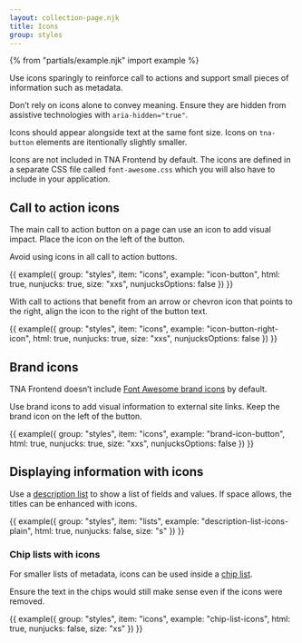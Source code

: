 ```yaml
---
layout: collection-page.njk
title: Icons
group: styles
---
```


{% from "partials/example.njk" import example %}

Use icons sparingly to reinforce call to actions and support small pieces of information such as metadata.

Don’t rely on icons alone to convey meaning. Ensure they are hidden from assistive technologies with `aria-hidden="true"`.
 
Icons should appear alongside text at the same font size. Icons on `tna-button` elements are itentionally slightly smaller.

Icons are not included in TNA Frontend by default. The icons are defined in a separate CSS file called `font-awesome.css` which you will also have to include in your application.

## Call to action icons

The main call to action button on a page can use an icon to add visual impact. Place the icon on the left of the button.

Avoid using icons in all call to action buttons.

{{ example({ group: "styles", item: "icons", example: "icon-button", html: true, nunjucks: true, size: "xxs", nunjucksOptions: false }) }}

With call to actions that benefit from an arrow or chevron icon that points to the right, align the icon to the right of the button text.

{{ example({ group: "styles", item: "icons", example: "icon-button-right-icon", html: true, nunjucks: true, size: "xxs", nunjucksOptions: false }) }}

## Brand icons

TNA Frontend doesn’t include [Font Awesome brand icons](https://fontawesome.com/search?o=r&m=free&f=brands) by default.

Use brand icons to add visual information to external site links. Keep the brand icon on the left of the button.

{{ example({ group: "styles", item: "icons", example: "brand-icon-button", html: true, nunjucks: true, size: "xxs", nunjucksOptions: false }) }}

## Displaying information with icons

Use a [description list](/design-system/styles/lists/#description-lists) to show a list of fields and values. If space allows, the titles can be enhanced with icons.

{{ example({ group: "styles", item: "lists", example: "description-list-icons-plain", html: true, nunjucks: false, size: "s" }) }}

### Chip lists with icons

For smaller lists of metadata, icons can be used inside a [chip list](/design-system/styles/lists/#chip-lists).

Ensure the text in the chips would still make sense even if the icons were removed.

{{ example({ group: "styles", item: "icons", example: "chip-list-icons", html: true, nunjucks: false, size: "xs" }) }}
